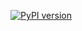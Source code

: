[![PyPI version](https://badge.fury.io/py/hhnk-research-tools.svg)](https://badge.fury.io/py/hhnk-research-tools)